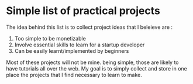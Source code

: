 # Simple list of practical projects

The idea behind this list is to collect project ideas that I beleieve are :

1. Too simple to be monetizable
2. Involve essential skills to learn for a startup developer
3. Can be easily learnt/implemented by beginners

Most of these projects will not be mine. being simple, those are likely to have tutorials all over the web. My goal is to simply collect and store in one place the projects that I find necessary to learn to make.
